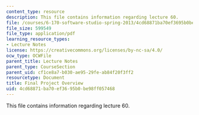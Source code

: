 ```yaml
---
content_type: resource
description: This file contains information regarding lecture 60.
file: /courses/6-170-software-studio-spring-2013/4cd68871ba70ef3695b0be98ff057468_MIT6_170S13_60-final-proj.pdf
file_size: 599549
file_type: application/pdf
learning_resource_types:
- Lecture Notes
license: https://creativecommons.org/licenses/by-nc-sa/4.0/
ocw_type: OCWFile
parent_title: Lecture Notes
parent_type: CourseSection
parent_uid: cf1ce8a7-b030-ae95-29fe-ab84f20f3ff2
resourcetype: Document
title: Final Project Overview
uid: 4cd68871-ba70-ef36-95b0-be98ff057468
---
```

This file contains information regarding lecture 60.